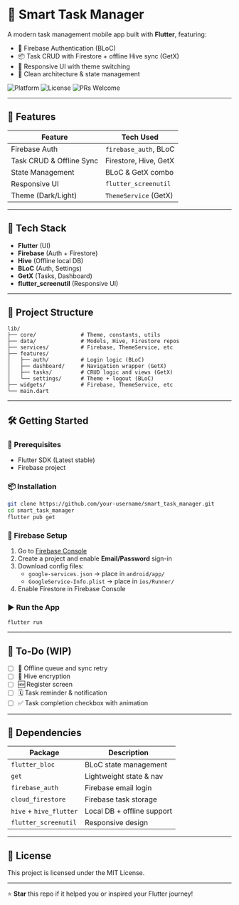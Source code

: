 
# 📱 Smart Task Manager

A modern task management mobile app built with **Flutter**, featuring:

- 🔐 Firebase Authentication (BLoC)
- 📦 Task CRUD with Firestore + offline Hive sync (GetX)
- 🎨 Responsive UI with theme switching
- 🧠 Clean architecture & state management

![Platform](https://img.shields.io/badge/platform-flutter-blue)
![License](https://img.shields.io/badge/license-MIT-green)
![PRs Welcome](https://img.shields.io/badge/PRs-welcome-brightgreen)

---

## 🚀 Features

| Feature                          | Tech Used               |
|----------------------------------|--------------------------|
| Firebase Auth                   | `firebase_auth`, BLoC   |
| Task CRUD & Offline Sync        | Firestore, Hive, GetX   |
| State Management                | BLoC & GetX combo       |
| Responsive UI                   | `flutter_screenutil`    |
| Theme (Dark/Light)              | `ThemeService` (GetX)   |

---

## 🧠 Tech Stack

- **Flutter** (UI)
- **Firebase** (Auth + Firestore)
- **Hive** (Offline local DB)
- **BLoC** (Auth, Settings)
- **GetX** (Tasks, Dashboard)
- **flutter_screenutil** (Responsive UI)

---

## 📂 Project Structure

```
lib/
├── core/              # Theme, constants, utils
├── data/              # Models, Hive, Firestore repos
├── services/          # Firebase, ThemeService, etc
├── features/
│   ├── auth/          # Login logic (BLoC)
│   ├── dashboard/     # Navigation wrapper (GetX)
│   ├── tasks/         # CRUD logic and views (GetX)
│   └── settings/      # Theme + logout (BLoC)
├── widgets/           # Firebase, ThemeService, etc
└── main.dart
```

---

## 🛠️ Getting Started

### 🔧 Prerequisites

- Flutter SDK (Latest stable)
- Firebase project

### 📦 Installation

```bash
git clone https://github.com/your-username/smart_task_manager.git
cd smart_task_manager
flutter pub get
```

### 🔑 Firebase Setup

1. Go to [Firebase Console](https://console.firebase.google.com)
2. Create a project and enable **Email/Password** sign-in
3. Download config files:
   - `google-services.json` → place in `android/app/`
   - `GoogleService-Info.plist` → place in `ios/Runner/`
4. Enable Firestore in Firebase Console

### ▶️ Run the App

```bash
flutter run
```

---

## 🎯 To-Do (WIP)

- [ ] 🔄 Offline queue and sync retry
- [ ] 🔐 Hive encryption
- [ ] 🆕 Register screen
- [ ] 🗓️ Task reminder & notification
- [ ] ✅ Task completion checkbox with animation

---

## 🧪 Dependencies

| Package               | Description                         |
|-----------------------|-------------------------------------|
| `flutter_bloc`        | BLoC state management               |
| `get`                 | Lightweight state & nav             |
| `firebase_auth`       | Firebase email login                |
| `cloud_firestore`     | Firebase task storage               |
| `hive` + `hive_flutter` | Local DB + offline support       |
| `flutter_screenutil`  | Responsive design                   |

---

## 📄 License

This project is licensed under the MIT License.

---

⭐️ **Star** this repo if it helped you or inspired your Flutter journey!

